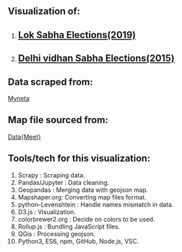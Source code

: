 ## Visualization of:
1. ## [Lok Sabha Elections(2019)](https://saurabhp75.github.io/election_visualization/choropleth.html)
2. ## [Delhi vidhan Sabha Elections(2015)](https://saurabhp75.github.io/election_visualization/delhi.html)

## Data scraped from: 
[Myneta](http://www.myneta.info/)

## Map file sourced from: 
[Data{Meet}](http://datameet.org/2017/03/15/home-for-all-our-maps/)

## Tools/tech for this visualization:
1. Scrapy : Scraping data.
2. Pandas/Jupyter : Data cleaning.
3. Geopandas : Merging data with geojson map.
4. Mapshaper.org: Converting map files format.
5. python-Levenshtein : Handle names mismatch in data.
6. D3.js : Visualization.
7. colorbrewer2.org : Decide on colors to be used.
8. Rollup.js : Bundling JavaScript files.
9. QGis : Processing geojson.
10. Python3, ES6, npm, GitHub, Node.js, VSC.
